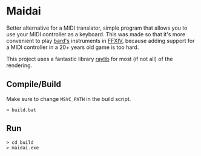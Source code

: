 # Maidai

Better alternative for a MIDI translator, simple program that allows you to use your MIDI controller as a keyboard. This was made so that it's more convenient to play [bard's](https://ffxiv.consolegameswiki.com/wiki/Bard) instruments in [FFXIV](https://www.finalfantasyxiv.com/), because adding support for a MIDI controller in a 20+ years old game is too hard.

This project uses a fantastic library [raylib](https://www.raylib.com/) for most (if not all) of the rendering.

## Compile/Build

Make sure to change `MSVC_PATH` in the build script.

```console
> build.bat
```

## Run

```console
> cd build
> maidai.exe
```
